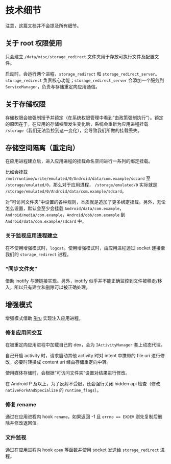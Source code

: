 # 技术细节

注意，这篇文档并不会提及所有细节。

## 关于 root 权限使用

只会建立 `/data/misc/storage_redirect` 文件夹用于存放可执行文件及配置文件。

启动时，会运行两个进程，`storage_redirect` 和 `storage_redirect_server`。`storage_redirect` 负责核心功能；`storage_redirect_server` 会添加一个服务到 `ServiceManager`，负责与存储重定向应用通信。

## 关于存储权限

存储权限会被强制授予并锁定（在系统权限管理中看到“由政策强制执行”）。锁定的原因在于，在应用的存储权限发生变化后，系统会重新为应用进程挂载 `/storage`（我们无法监控到这一变化），会导致我们所做的挂载丢失。

## 存储空间隔离（重定向）

在应用进程建立后，进入应用进程的挂载命名空间进行一系列的绑定挂载。

比如会挂载 `/mnt/runtime/write/emulated/0/Android/data/com.example/sdcard` 至 `/storage/emulated/0`，那么对于应用进程， `/storage/emulated/0` 实际就是 `/storage/emulated/0/Android/data/com.example/sdcard`。

对“可访问文件夹”中设置的各种规则，本质就是追加了更多绑定挂载。另外，无论怎么设置，默认会至少会挂载 `Android/data/com.example`，`Android/media/com.example`，`Android/obb/com.example` 到 `Android/data/com.example/sdcard` 中。

### 关于监视应用进程建立

在不使用增强模式时，`logcat`。使用增强模式时，由应用进程透过 socket 连接至我们的 `storage_redirect` 进程。

### “同步文件夹”

借助 inotify 与硬链接实现。另外，inotify 似乎并不能正确监控到文件被移走/移入，所以只有建立和删除可以被正确处理。

## 增强模式

增强模式借助 [Riru](https://github.com/RikkaApps/Riru) 实现注入应用进程。

### 修复应用间交互

在被重定向应用进程中加载自己的 dex，会为 `IActivityManager` 套上动态代理。

自己开启 activity 时，请求启动其他 activity 时对 intent 中携带的 file uri 进行修改，必要时转换成 content uri 经由存储重定向中转。

使用媒体存储时，会根据“可访问文件夹”设置对结果进行修改。

在 Android P 及以上，为了反射不受限，还会强行关闭 hidden api 检查（修改 `nativeForkAndSpecialize` 的 `runtime_flags`）。

### 修复 rename

通过在应用进程内 hook `rename`，如果返回 -1 且 `errno == EXDEV` 则先复制后删除并修改返回值。

### 文件监视

通过在应用进程内 hook `open` 等函数并使用 socket 发送给 `storage_redirect` 进程。